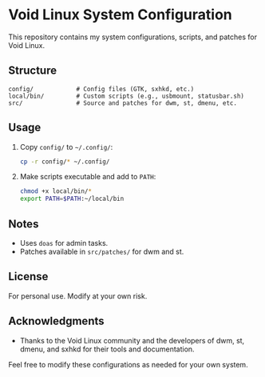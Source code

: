 # Void Linux System Configuration

This repository contains my system configurations, scripts, and patches for Void Linux.

## Structure
```
config/            # Config files (GTK, sxhkd, etc.)
local/bin/         # Custom scripts (e.g., usbmount, statusbar.sh)
src/               # Source and patches for dwm, st, dmenu, etc.
```

## Usage
1. Copy `config/` to `~/.config/`:
   ```bash
   cp -r config/* ~/.config/
   ```
2. Make scripts executable and add to `PATH`:
   ```bash
   chmod +x local/bin/*
   export PATH=$PATH:~/local/bin
   ```

## Notes
- Uses `doas` for admin tasks.
- Patches available in `src/patches/` for dwm and st.

## License
For personal use. Modify at your own risk.

## Acknowledgments
- Thanks to the Void Linux community and the developers of dwm, st, dmenu, and sxhkd for their tools and documentation.

Feel free to modify these configurations as needed for your own system.
